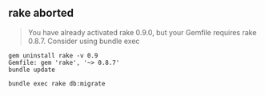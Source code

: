 rake aborted
----

> You have already activated rake 0.9.0, but your Gemfile requires rake 0.8.7. Consider using bundle exec

```
gem uninstall rake -v 0.9
Gemfile: gem 'rake', '~> 0.8.7'
bundle update   

bundle exec rake db:migrate
```


